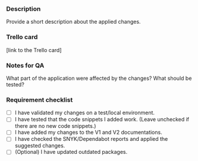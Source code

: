 ### Description

Provide a short description about the applied changes.

### Trello card

[link to the Trello card]

### Notes for QA

What part of the application were affected by the changes? What should be tested?

### Requirement checklist

- [ ] I have validated my changes on a test/local environment.
- [ ] I have tested that the code snippets I added work. (Leave unchecked if there are no new code snippets.)
- [ ] I have added my changes to the V1 and V2 documentations.
- [ ] I have checked the SNYK/Dependabot reports and applied the suggested changes.
- [ ] (Optional) I have updated outdated packages.
